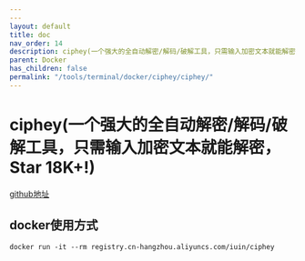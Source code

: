 ```yaml
---
---
layout: default
title: doc
nav_order: 14
description: ciphey(一个强大的全自动解密/解码/破解工具，只需输入加密文本就能解密，Star 18K+!)
parent: Docker
has_children: false
permalink: "/tools/terminal/docker/ciphey/ciphey/"
---
```


# ciphey(一个强大的全自动解密/解码/破解工具，只需输入加密文本就能解密，Star 18K+!)

[github地址](https://github.com/ciphey/Ciphey)

## docker使用方式

```shell
docker run -it --rm registry.cn-hangzhou.aliyuncs.com/iuin/ciphey
```
